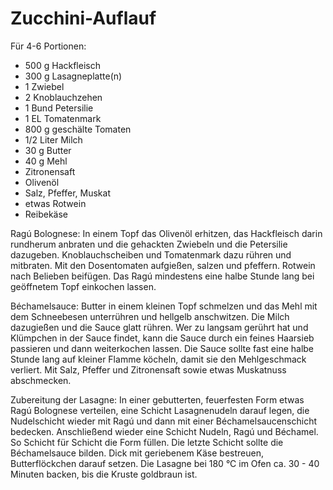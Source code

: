 Zucchini-Auflauf
================

Für 4-6 Portionen:

* 500 g Hackfleisch
* 300 g Lasagneplatte(n)
* 1 Zwiebel
* 2 Knoblauchzehen
* 1 Bund Petersilie
* 1 EL Tomatenmark
* 800 g geschälte Tomaten
* 1/2 Liter Milch
* 30 g  Butter
* 40 g  Mehl
* Zitronensaft
* Olivenöl
* Salz, Pfeffer, Muskat
* etwas Rotwein
* Reibekäse

Ragú Bolognese: In einem Topf das Olivenöl erhitzen, das Hackfleisch darin rundherum anbraten und die gehackten Zwiebeln und die Petersilie dazugeben. Knoblauchscheiben und Tomatenmark dazu rühren und mitbraten. Mit den Dosentomaten aufgießen, salzen und pfeffern. Rotwein nach Belieben beifügen. Das Ragú mindestens eine halbe Stunde lang bei geöffnetem Topf einkochen lassen.

Béchamelsauce: Butter in einem kleinen Topf schmelzen und das Mehl mit dem Schneebesen unterrühren und hellgelb anschwitzen. Die Milch dazugießen und die Sauce glatt rühren. Wer zu langsam gerührt hat und Klümpchen in der Sauce findet, kann die Sauce durch ein feines Haarsieb passieren und dann weiterkochen lassen. Die Sauce sollte fast eine halbe Stunde lang auf kleiner Flamme köcheln, damit sie den Mehlgeschmack verliert. Mit Salz, Pfeffer und Zitronensaft sowie etwas Muskatnuss abschmecken.

Zubereitung der Lasagne: In einer gebutterten, feuerfesten Form etwas Ragú Bolognese verteilen, eine Schicht Lasagnenudeln darauf legen, die Nudelschicht wieder mit Ragú und dann mit einer Béchamelsaucenschicht bedecken. Anschließend wieder eine Schicht Nudeln, Ragú und Béchamel. So Schicht für Schicht die Form füllen. Die letzte Schicht sollte die Béchamelsauce bilden. Dick mit geriebenem Käse bestreuen, Butterflöckchen darauf setzen. Die Lasagne bei 180 °C im Ofen ca. 30 - 40 Minuten backen, bis die Kruste goldbraun ist.